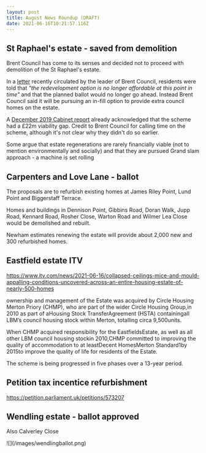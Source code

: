 ```yaml
---
layout: post
title: August News Roundup (DRAFT)
date: 2021-06-16T10:21:57.116Z
---
```

## St Raphael's estate - saved from demolition
Brent Council has come to its senses and decided not to proceed with demolition of the St Raphael's estate.

In a [letter](https://www.brent.gov.uk/media/16419105/infill-plus-resident-letter-vfinal-website.pdf) recently circulated by the leader of Brent Council, residents were told that _"the redevelopment option is no longer affordable at this point 
in time"_ and that the planned ballot would no longer go ahead. Instead Brent Council said it will be pursuing an in-fill option to provide extra council homes on the estate.

A [December 2019 Cabinet report](https://democracy.brent.gov.uk/documents/s92415/09.%20Cabinet%20Report_Future%20St%20Raphaels%20Masterplanning_Final%2026%2011%2019.pdf) already acknowledged that the scheme had a £22m viability gap. Credit to Brent Council for calling time on the scheme, although it's not clear why they didn't do so earlier.

Some argue that estate regenerations are rarely financially viable (not to mention environmentally and socially) and that they are pursued
Grand slam approach - a machine is set rolling



## Carpenters and Love Lane - ballot

The proposals are to refurbish existing homes at James Riley Point, Lund Point and Biggerstaff Terrace.

Homes and buildings in Dennison Point, Gibbins Road, Doran Walk, Jupp Road, Kennard Road, Rosher Close, Warton Road and Wilmer Lea Close would be demolished and rebuilt.

Newham estimates renewing the estate will provide about 2,000 new and 300 refurbished homes.

## Eastfield estate ITV

https://www.itv.com/news/2021-06-16/collapsed-ceilings-mice-and-mould-appalling-conditions-uncovered-across-an-entire-housing-estate-of-nearly-500-homes

ownership and management of the Estate was acquired by Circle Housing Merton Priory (CHMP), who are part of the wider Circle Housing Group,in 2010 as part of aHousing Stock TransferAgreement (HSTA) containingall LBM’s council housing stock within Merton, totalling circa 9,500units.

When CHMP acquired responsibility for the EastfieldsEstate, as well as all other LBM council housing stockin 2010,CHMP committed to improving the quality of accommodation to at leastDecent HomesMerton Standard1by 2015to improve the quality of life for residents of the Estate.

The scheme is being progressed in five phases over a 13-year period.

## Petition tax incentice refurbishment

https://petition.parliament.uk/petitions/573207

## Wendling estate - ballot approved
Also Calverley Close

!\[](/images/wendlingballot.png)